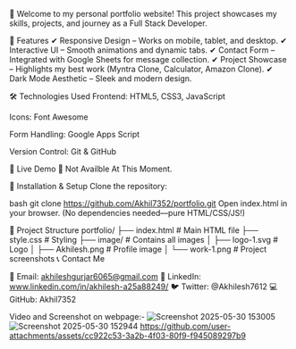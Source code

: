 🌟 Welcome to my personal portfolio website! This project showcases my skills, projects, and journey as a Full Stack Developer.

🚀 Features
✔ Responsive Design – Works on mobile, tablet, and desktop.
✔ Interactive UI – Smooth animations and dynamic tabs.
✔ Contact Form – Integrated with Google Sheets for message collection.
✔ Project Showcase – Highlights my best work (Myntra Clone, Calculator, Amazon Clone).
✔ Dark Mode Aesthetic – Sleek and modern design.

🛠 Technologies Used
Frontend: HTML5, CSS3, JavaScript

Icons: Font Awesome

Form Handling: Google Apps Script

Version Control: Git & GitHub

📌 Live Demo
🔗 Not Availble At This Moment.

🔧 Installation & Setup
Clone the repository:

bash
git clone https://github.com/Akhil7352/portfolio.git
Open index.html in your browser.
(No dependencies needed—pure HTML/CSS/JS!)

📂 Project Structure
portfolio/
├── index.html          # Main HTML file
├── style.css           # Styling
├── image/              # Contains all images
│   ├── logo-1.svg      # Logo
│   ├── Akhilesh.png    # Profile image
│   └── work-1.png      # Project screenshots
📞 Contact Me


📧 Email: akhileshgurjar6065@gmail.com
💼 LinkedIn: www.linkedin.com/in/akhilesh-a25a88249/
🐦 Twitter: @Akhilesh7612
💻 GitHub: Akhil7352

Video and Screenshot on webpage:-
![Screenshot 2025-05-30 153005](https://github.com/user-attachments/assets/3f3d4921-a3b8-4e81-9a31-06cbb1d41f17)
![Screenshot 2025-05-30 152944](https://github.com/user-attachments/assets/ec59900b-660d-4da0-bcaa-545157550929)
https://github.com/user-attachments/assets/cc922c53-3a2b-4f03-80f9-f945089297b9
